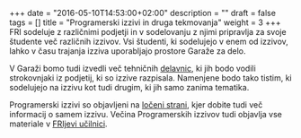 +++
date = "2016-05-10T14:53:00+02:00"
description = ""
draft = false
tags = []
title = "Programerski izzivi in druga tekmovanja"
weight = 3
+++
FRI sodeluje z različnimi podjetji in v sodelovanju z njimi pripravlja za svoje študente več različnih izzivov.
Vsi študenti, ki sodelujejo v enem od izzivov, lahko v času trajanja izziva uporabljajo prostore Garaže za
delo. 
<!--more-->
V Garaži bomo tudi izvedli več tehničnih [delavnic](/program/delavnice/), ki jih bodo vodili strokovnjaki iz podjetij, 
ki so izzive razpisala. Namenjene bodo tako tistim, ki sodelujejo na izzivu kot tudi drugim, ki jih samo zanima
tematika.

Programerski izzivi so objavljeni na [ločeni strani](http://www.fri.uni-lj.si/si/raziskave/studentski_izzivi/),
kjer dobite tudi več informacij o samem izzivu. Večina Programerskih izzivov tudi objavlja vse materiale
v [FRIjevi učilnici](https://ucilnica.fri.uni-lj.si/course/index.php?categoryid=24).
